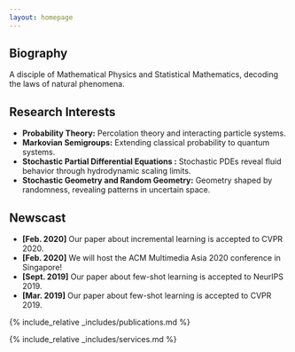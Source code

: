 ```yaml
---
layout: homepage
---
```


## Biography

A disciple of Mathematical Physics and Statistical Mathematics, decoding the laws of natural phenomena.

## Research Interests

- **Probability Theory:** Percolation theory and interacting particle systems.
- **Markovian Semigroups:** Extending classical probability to quantum systems.
- **Stochastic Partial Differential Equations :**  Stochastic PDEs reveal fluid behavior through hydrodynamic scaling limits.
- **Stochastic Geometry and Random Geometry:** Geometry shaped by randomness, revealing patterns in uncertain space.

## Newscast

- **[Feb. 2020]** Our paper about incremental learning is accepted to CVPR 2020.
- **[Feb. 2020]** We will host the ACM Multimedia Asia 2020 conference in Singapore!
- **[Sept. 2019]** Our paper about few-shot learning is accepted to NeurIPS 2019.
- **[Mar. 2019]** Our paper about few-shot learning is accepted to CVPR 2019.

{% include_relative _includes/publications.md %}

{% include_relative _includes/services.md %}
